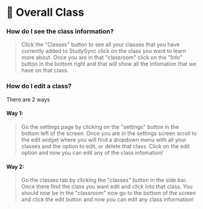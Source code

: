 # 📘 Overall Class

### How do I see the class information?

> Click the "Classes" button to see all your classes that you have currently added to StudySync click on the class you want to learn more about. Once you are in that "classroom" click on the "Info" button in the bottom right and that will show all the infomation that we have on that class.

### How do I edit a class?

There are 2 ways

#### Way 1:

> Go the settings page by clicking on the "settings" button in the bottom left of the screen. Once you are in the settings screen scroll to the edit widget where you will find a dropdown menu with all your classes and the option to edit, or delete that class. Click on the edit option and now you can edit any of the class infomation!

#### Way 2:

> Go the classes tab by clicking the "classes" button in the side bar. Once there find the class you want  edit and click into that class. You should now be in the "classroom" now go to the bottom of the screen and click the edit button and now you can edit any class information!
